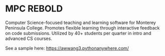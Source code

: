 # MPC REBOLD

Computer Science-focused teaching and learning software for Monterey Peninsula College. Promotes flexible learning through interactive feedback on code submissions. Utilized by 40+ students per quarter in intro and advanced CS courses.

See a sample here: https://awwang3.pythonanywhere.com/
